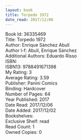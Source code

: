 ```yaml
---
layout: book
title: Torpedo 1972
date_read: 2017/12/06
---
```


Book Id: 36335469<br />
Title: Torpedo 1972<br />
Author: Enrique Sánchez Abulí<br />
Author l-f: Abulí, Enrique Sánchez<br />
Additional Authors: Eduardo Risso<br />
ISBN: <br />
ISBN13: 9788491671398<br />
My Rating: 3<br />
Average Rating: 3.59<br />
Publisher: Panini Comics<br />
Binding: Hardcover<br />
Number of Pages: 64<br />
Year Published: 2017<br />
Date Read: 2017/12/06<br />
Date Added: 2017/12/02<br />
Bookshelves: <br />
Exclusive Shelf: read<br />
Read Count: 1<br />
Owned Copies: 0<br />

